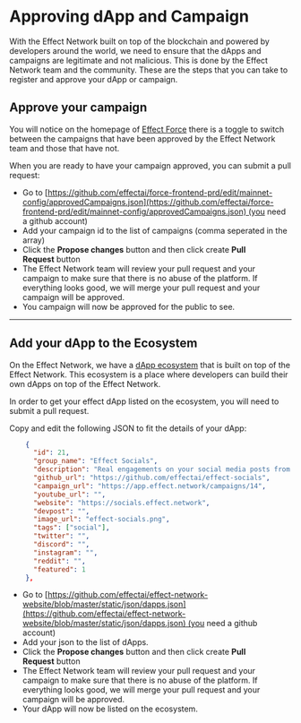 # Approving dApp and Campaign

With the Effect Network built on top of the blockchain and powered by developers around the world, we need to ensure that the dApps and campaigns are legitimate and not malicious. This is done by the Effect Network team and the community. These are the steps that you can take to register and approve your dApp or campaign.

## Approve your campaign

You will notice on the homepage of [Effect Force](http://app.effect.network) there is a toggle to switch between the campaigns that have been approved by the Effect Network team and those that have not. 

When you are ready to have your campaign approved, you can submit a pull request:

- Go to [https://github.com/effectai/force-frontend-prd/edit/mainnet-config/approvedCampaigns.json](https://github.com/effectai/force-frontend-prd/edit/mainnet-config/approvedCampaigns.json) (you need a github account)
- Add your campaign id to the list of campaigns (comma seperated in the array)
- Click the **Propose changes** button and then click create **Pull Request** button
- The Effect Network team will review your pull request and your campaign to make sure that there is no abuse of the platform. If everything looks good, we will merge your pull request and your campaign will be approved.
- You campaign will now be approved for the public to see.

---

## Add your dApp to the Ecosystem

On the Effect Network, we have a [dApp ecosystem](https://effect.network/ecosystem) that is built on top of the Effect Network. This ecosystem is a place where developers can build their own dApps on top of the Effect Network.

In order to get your effect dApp listed on the ecosystem, you will need to submit a pull request.

Copy and edit the following JSON to fit the details of your dApp:
```json
    {
      "id": 21,
      "group_name": "Effect Socials",
      "description": "Real engagements on your social media posts from genuine fans. The most effective way to have the social media algorithms work for you is to increase your engagement rate. Quality engagement is rewarded 80% more than anything else.",
      "github_url": "https://github.com/effectai/effect-socials",
      "campaign_url": "https://app.effect.network/campaigns/14",
      "youtube_url": "",
      "website": "https://socials.effect.network",
      "devpost": "",
      "image_url": "effect-socials.png",
      "tags": ["social"],
      "twitter": "",
      "discord": "",
      "instagram": "",
      "reddit": "",
      "featured": 1
    },
```
- Go to [https://github.com/effectai/effect-network-website/blob/master/static/json/dapps.json](https://github.com/effectai/effect-network-website/blob/master/static/json/dapps.json) (you need a github account)
- Add your json to the list of dApps.
- Click the **Propose changes** button and then click create **Pull Request** button
- The Effect Network team will review your pull request and your campaign to make sure that there is no abuse of the platform. If everything looks good, we will merge your pull request and your campaign will be approved.
- Your dApp will now be listed on the ecosystem.

